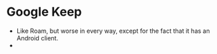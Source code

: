 # Google Keep
- Like Roam, but worse in every way, except for the fact that it has an Android client.
- 
